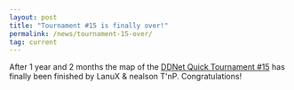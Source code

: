 ```yaml
---
layout: post
title: "Tournament #15 is finally over!"
permalink: /news/tournament-15-over/
tag: current
---
```

After 1 year and 2 months the map of the [DDNet Quick Tournament #15](http://ddnet.tw/tournaments/15/) has finally been finished by LanuX & nealson T'nP. Congratulations!
